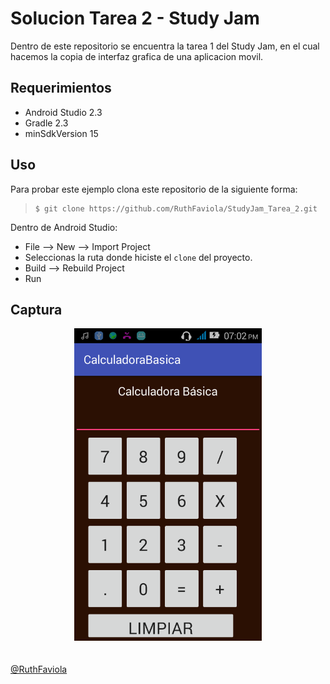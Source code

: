 # Solucion Tarea 2 - Study Jam

Dentro de este repositorio se encuentra la tarea 1 del Study Jam, en el cual
hacemos la copia de interfaz grafica de una aplicacion movil.

## Requerimientos

  * Android Studio 2.3
  * Gradle 2.3
  * minSdkVersion 15

## Uso

Para probar este ejemplo clona este repositorio de la siguiente forma:
>
>     $ git clone https://github.com/RuthFaviola/StudyJam_Tarea_2.git

Dentro de Android Studio:

* File --> New --> Import Project
* Seleccionas la ruta donde hiciste el `clone` del proyecto.
* Build --> Rebuild Project
* Run

## Captura

<div align="center">
    <center>
        <img src="capturacalculadora.png" width="300">
    </center>
</div>
<br><br>
<a href="https://github.com/RuthFaviola/StudyJam_Tarea_2.git" target="_blank">@RuthFaviola</a>